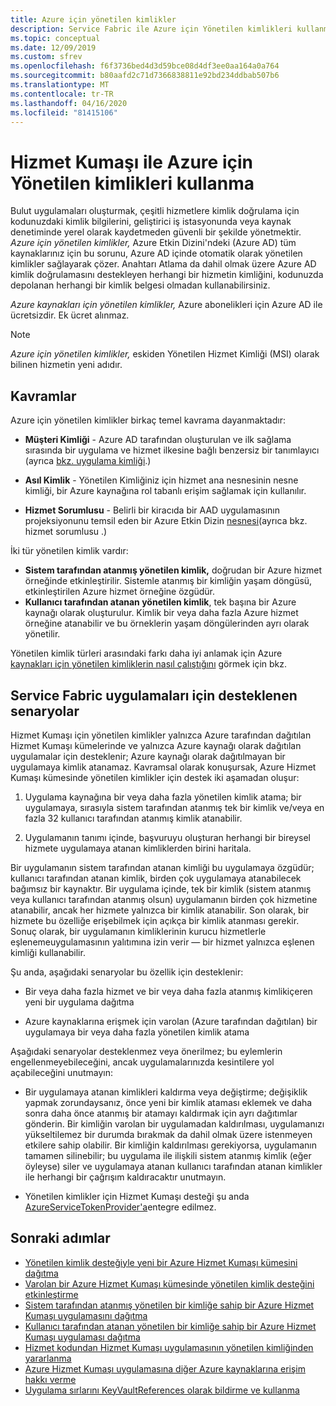 ```yaml
---
title: Azure için yönetilen kimlikler
description: Service Fabric ile Azure için Yönetilen kimlikleri kullanma hakkında bilgi edinin.
ms.topic: conceptual
ms.date: 12/09/2019
ms.custom: sfrev
ms.openlocfilehash: f6f3736bed4d3d59bce08d4df3ee0aa164a0a764
ms.sourcegitcommit: b80aafd2c71d7366838811e92bd234ddbab507b6
ms.translationtype: MT
ms.contentlocale: tr-TR
ms.lasthandoff: 04/16/2020
ms.locfileid: "81415106"
---
```

# <a name="using-managed-identities-for-azure-with-service-fabric"></a>Hizmet Kumaşı ile Azure için Yönetilen kimlikleri kullanma

Bulut uygulamaları oluşturmak, çeşitli hizmetlere kimlik doğrulama için kodunuzdaki kimlik bilgilerini, geliştirici iş istasyonunda veya kaynak denetiminde yerel olarak kaydetmeden güvenli bir şekilde yönetmektir. *Azure için yönetilen kimlikler,* Azure Etkin Dizini'ndeki (Azure AD) tüm kaynaklarınız için bu sorunu, Azure AD içinde otomatik olarak yönetilen kimlikler sağlayarak çözer. Anahtarı Atlama da dahil olmak üzere Azure AD kimlik doğrulamasını destekleyen herhangi bir hizmetin kimliğini, kodunuzda depolanan herhangi bir kimlik belgesi olmadan kullanabilirsiniz.

*Azure kaynakları için yönetilen kimlikler,* Azure abonelikleri için Azure AD ile ücretsizdir. Ek ücret alınmaz.

> [!NOTE]
> *Azure için yönetilen kimlikler,* eskiden Yönetilen Hizmet Kimliği (MSI) olarak bilinen hizmetin yeni adıdır.

## <a name="concepts"></a>Kavramlar

Azure için yönetilen kimlikler birkaç temel kavrama dayanmaktadır:

- **Müşteri Kimliği** - Azure AD tarafından oluşturulan ve ilk sağlama sırasında bir uygulama ve hizmet ilkesine bağlı benzersiz bir tanımlayıcı (ayrıca [bkz. uygulama kimliği](/azure/active-directory/develop/developer-glossary#application-id-client-id).)

- **Asıl Kimlik** - Yönetilen Kimliğiniz için hizmet ana nesnesinin nesne kimliği, bir Azure kaynağına rol tabanlı erişim sağlamak için kullanılır.

- **Hizmet Sorumlusu** - Belirli bir kiracıda bir AAD uygulamasının projeksiyonunu temsil eden bir Azure Etkin Dizin [nesnesi](../active-directory/develop/developer-glossary.md#service-principal-object)(ayrıca bkz. hizmet sorumlusu .)

İki tür yönetilen kimlik vardır:

- **Sistem tarafından atanmış yönetilen kimlik,** doğrudan bir Azure hizmet örneğinde etkinleştirilir.  Sistemle atanmış bir kimliğin yaşam döngüsü, etkinleştirilen Azure hizmet örneğine özgüdür.
- **Kullanıcı tarafından atanan yönetilen kimlik**, tek başına bir Azure kaynağı olarak oluşturulur. Kimlik bir veya daha fazla Azure hizmet örneğine atanabilir ve bu örneklerin yaşam döngülerinden ayrı olarak yönetilir.

Yönetilen kimlik türleri arasındaki farkı daha iyi anlamak için Azure [kaynakları için yönetilen kimliklerin nasıl çalıştığını](../active-directory/managed-identities-azure-resources/overview.md#how-does-the-managed-identities-for-azure-resources-work) görmek için bkz.

## <a name="supported-scenarios-for-service-fabric-applications"></a>Service Fabric uygulamaları için desteklenen senaryolar

Hizmet Kumaşı için yönetilen kimlikler yalnızca Azure tarafından dağıtılan Hizmet Kumaşı kümelerinde ve yalnızca Azure kaynağı olarak dağıtılan uygulamalar için desteklenir; Azure kaynağı olarak dağıtılmayan bir uygulamaya kimlik atanamaz. Kavramsal olarak konuşursak, Azure Hizmet Kumaşı kümesinde yönetilen kimlikler için destek iki aşamadan oluşur:

1. Uygulama kaynağına bir veya daha fazla yönetilen kimlik atama; bir uygulamaya, sırasıyla sistem tarafından atanmış tek bir kimlik ve/veya en fazla 32 kullanıcı tarafından atanmış kimlik atanabilir.

2. Uygulamanın tanımı içinde, başvuruyu oluşturan herhangi bir bireysel hizmete uygulamaya atanan kimliklerden birini haritala.

Bir uygulamanın sistem tarafından atanan kimliği bu uygulamaya özgüdür; kullanıcı tarafından atanan kimlik, birden çok uygulamaya atanabilecek bağımsız bir kaynaktır. Bir uygulama içinde, tek bir kimlik (sistem atanmış veya kullanıcı tarafından atanmış olsun) uygulamanın birden çok hizmetine atanabilir, ancak her hizmete yalnızca bir kimlik atanabilir. Son olarak, bir hizmete bu özelliğe erişebilmek için açıkça bir kimlik atanması gerekir. Sonuç olarak, bir uygulamanın kimliklerinin kurucu hizmetlerle eşlenemeuygulamasının yalıtımına izin verir — bir hizmet yalnızca eşlenen kimliği kullanabilir.  

Şu anda, aşağıdaki senaryolar bu özellik için desteklenir:

- Bir veya daha fazla hizmet ve bir veya daha fazla atanmış kimlikiçeren yeni bir uygulama dağıtma

- Azure kaynaklarına erişmek için varolan (Azure tarafından dağıtılan) bir uygulamaya bir veya daha fazla yönetilen kimlik atama

Aşağıdaki senaryolar desteklenmez veya önerilmez; bu eylemlerin engellenmeyebileceğini, ancak uygulamalarınızda kesintilere yol açabileceğini unutmayın:

- Bir uygulamaya atanan kimlikleri kaldırma veya değiştirme; değişiklik yapmak zorundaysanız, önce yeni bir kimlik ataması eklemek ve daha sonra daha önce atanmış bir atamayı kaldırmak için ayrı dağıtımlar gönderin. Bir kimliğin varolan bir uygulamadan kaldırılması, uygulamanızı yükseltilemez bir durumda bırakmak da dahil olmak üzere istenmeyen etkilere sahip olabilir. Bir kimliğin kaldırılması gerekiyorsa, uygulamanın tamamen silinebilir; bu uygulama ile ilişkili sistem atanmış kimlik (eğer öyleyse) siler ve uygulamaya atanan kullanıcı tarafından atanan kimlikler ile herhangi bir çağrışım kaldıracaktır unutmayın.

- Yönetilen kimlikler için Hizmet Kumaşı desteği şu anda [AzureServiceTokenProvider'a](../key-vault/service-to-service-authentication.md)entegre edilmez.

## <a name="next-steps"></a>Sonraki adımlar

- [Yönetilen kimlik desteğiyle yeni bir Azure Hizmet Kumaşı kümesini dağıtma](./configure-new-azure-service-fabric-enable-managed-identity.md)
- [Varolan bir Azure Hizmet Kumaşı kümesinde yönetilen kimlik desteğini etkinleştirme](./configure-existing-cluster-enable-managed-identity-token-service.md)
- [Sistem tarafından atanmış yönetilen bir kimliğe sahip bir Azure Hizmet Kumaşı uygulamasını dağıtma](./how-to-deploy-service-fabric-application-system-assigned-managed-identity.md)
- [Kullanıcı tarafından atanan yönetilen bir kimliğe sahip bir Azure Hizmet Kumaşı uygulaması dağıtma](./how-to-deploy-service-fabric-application-user-assigned-managed-identity.md)
- [Hizmet kodundan Hizmet Kumaşı uygulamasının yönetilen kimliğinden yararlanma](./how-to-managed-identity-service-fabric-app-code.md)
- [Azure Hizmet Kumaşı uygulamasına diğer Azure kaynaklarına erişim hakkı verme](./how-to-grant-access-other-resources.md)
- [Uygulama sırlarını KeyVaultReferences olarak bildirme ve kullanma](./service-fabric-keyvault-references.md)
